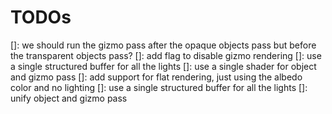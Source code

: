 # TODOs

[]: we should run the gizmo pass after the opaque objects pass but before the transparent objects pass?
[]: add flag to disable gizmo rendering
[]: use a single structured buffer for all the lights
[]: use a single shader for object and gizmo pass
[]: add support for flat rendering, just using the albedo color and no lighting
[]: use a single structured buffer for all the lights
[]: unify object and gizmo pass
